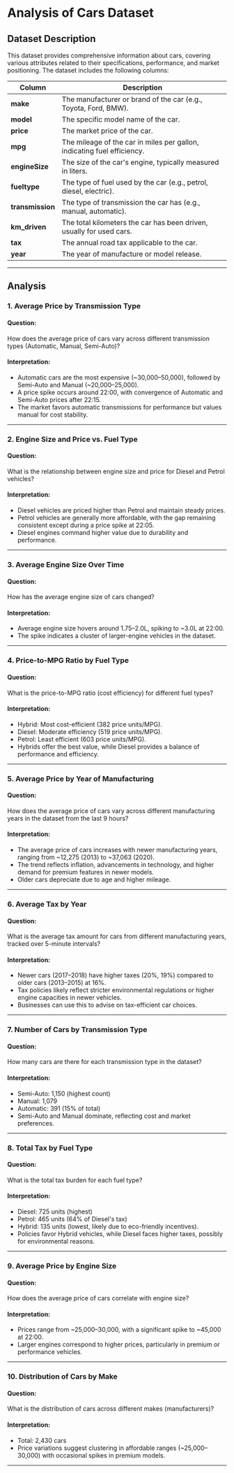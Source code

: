 # Analysis of Cars Dataset

## Dataset Description

This dataset provides comprehensive information about cars, covering various attributes related to their specifications, performance, and market positioning.
The dataset includes the following columns:

| Column         | Description                                                                 |
|----------------|-----------------------------------------------------------------------------|
| **make**       | The manufacturer or brand of the car (e.g., Toyota, Ford, BMW).            |
| **model**      | The specific model name of the car.                                         |
| **price**      | The market price of the car.                                               |
| **mpg**        | The mileage of the car in miles per gallon, indicating fuel efficiency.    |
| **engineSize** | The size of the car's engine, typically measured in liters.                |
| **fueltype**   | The type of fuel used by the car (e.g., petrol, diesel, electric).         |
| **transmission** | The type of transmission the car has (e.g., manual, automatic).          |
| **km_driven**  | The total kilometers the car has been driven, usually for used cars.       |
| **tax**        | The annual road tax applicable to the car.                                 |
| **year**       | The year of manufacture or model release.                                  |

---

## Analysis

### 1. **Average Price by Transmission Type**

#### **Question:**  
How does the average price of cars vary across different transmission types (Automatic, Manual, Semi-Auto)?

#### **Interpretation:**  
- Automatic cars are the most expensive (~30,000–50,000), followed by Semi-Auto and Manual (~20,000–25,000).  
- A price spike occurs around 22:00, with convergence of Automatic and Semi-Auto prices after 22:15.  
- The market favors automatic transmissions for performance but values manual for cost stability.

---

### 2. **Engine Size and Price vs. Fuel Type**

#### **Question:**  
What is the relationship between engine size and price for Diesel and Petrol vehicles?

#### **Interpretation:**  
- Diesel vehicles are priced higher than Petrol and maintain steady prices.  
- Petrol vehicles are generally more affordable, with the gap remaining consistent except during a price spike at 22:05.  
- Diesel engines command higher value due to durability and performance.

---

### 3. **Average Engine Size Over Time**

#### **Question:**  
How has the average engine size of cars changed?

#### **Interpretation:**  
- Average engine size hovers around 1.75–2.0L, spiking to ~3.0L at 22:00.  
- The spike indicates a cluster of larger-engine vehicles in the dataset.

---

### 4. **Price-to-MPG Ratio by Fuel Type**

#### **Question:**  
What is the price-to-MPG ratio (cost efficiency) for different fuel types?

#### **Interpretation:**  
- Hybrid: Most cost-efficient (382 price units/MPG).  
- Diesel: Moderate efficiency (519 price units/MPG).  
- Petrol: Least efficient (603 price units/MPG).  
- Hybrids offer the best value, while Diesel provides a balance of performance and efficiency.

---

### 5. **Average Price by Year of Manufacturing**

#### **Question:**  
How does the average price of cars vary across different manufacturing years in the dataset from the last 9 hours?

#### **Interpretation:**  
- The average price of cars increases with newer manufacturing years, ranging from ~12,275 (2013) to ~37,063 (2020).  
- The trend reflects inflation, advancements in technology, and higher demand for premium features in newer models.  
- Older cars depreciate due to age and higher mileage.

---

### 6. **Average Tax by Year**

#### **Question:**  
What is the average tax amount for cars from different manufacturing years, tracked over 5-minute intervals?

#### **Interpretation:**  
- Newer cars (2017–2018) have higher taxes (20%, 19%) compared to older cars (2013–2015) at 16%.  
- Tax policies likely reflect stricter environmental regulations or higher engine capacities in newer vehicles.  
- Businesses can use this to advise on tax-efficient car choices.

---

### 7. **Number of Cars by Transmission Type**

#### **Question:**  
How many cars are there for each transmission type in the dataset?

#### **Interpretation:**  
- Semi-Auto: 1,150 (highest count)  
- Manual: 1,079  
- Automatic: 391 (15% of total)  
- Semi-Auto and Manual dominate, reflecting cost and market preferences.

---

### 8. **Total Tax by Fuel Type**

#### **Question:**  
What is the total tax burden for each fuel type?

#### **Interpretation:**  
- Diesel: 725 units (highest)  
- Petrol: 465 units (64% of Diesel's tax)  
- Hybrid: 135 units (lowest, likely due to eco-friendly incentives).  
- Policies favor Hybrid vehicles, while Diesel faces higher taxes, possibly for environmental reasons.

---

### 9. **Average Price by Engine Size**

#### **Question:**  
How does the average price of cars correlate with engine size?

#### **Interpretation:**  
- Prices range from ~25,000–30,000, with a significant spike to ~45,000 at 22:00.  
- Larger engines correspond to higher prices, particularly in premium or performance vehicles.

---

### 10. **Distribution of Cars by Make**

#### **Question:**  
What is the distribution of cars across different makes (manufacturers)?

#### **Interpretation:**  
- Total: 2,430 cars  
- Price variations suggest clustering in affordable ranges (~25,000–30,000) with occasional spikes in premium models.

---

